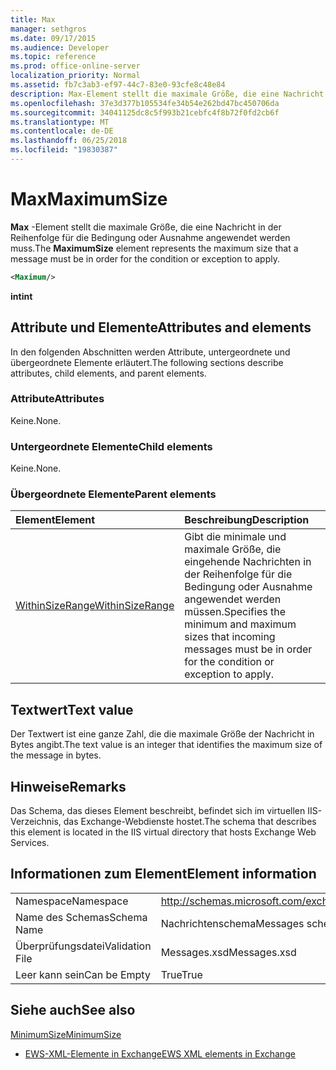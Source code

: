 ```yaml
---
title: Max
manager: sethgros
ms.date: 09/17/2015
ms.audience: Developer
ms.topic: reference
ms.prod: office-online-server
localization_priority: Normal
ms.assetid: fb7c3ab3-ef97-44c7-83e0-93cfe8c48e84
description: Max-Element stellt die maximale Größe, die eine Nachricht in der Reihenfolge für die Bedingung oder Ausnahme angewendet werden muss.
ms.openlocfilehash: 37e3d377b105534fe34b54e262bd47bc450706da
ms.sourcegitcommit: 34041125dc8c5f993b21cebfc4f8b72f0fd2cb6f
ms.translationtype: MT
ms.contentlocale: de-DE
ms.lasthandoff: 06/25/2018
ms.locfileid: "19830387"
---
```

# <a name="maximumsize"></a><span data-ttu-id="f0013-103">Max</span><span class="sxs-lookup"><span data-stu-id="f0013-103">MaximumSize</span></span>

<span data-ttu-id="f0013-104">**Max** -Element stellt die maximale Größe, die eine Nachricht in der Reihenfolge für die Bedingung oder Ausnahme angewendet werden muss.</span><span class="sxs-lookup"><span data-stu-id="f0013-104">The **MaximumSize** element represents the maximum size that a message must be in order for the condition or exception to apply.</span></span> 
  
```XML
<Maximum/>
```

 <span data-ttu-id="f0013-105">**int**</span><span class="sxs-lookup"><span data-stu-id="f0013-105">**int**</span></span>
## <a name="attributes-and-elements"></a><span data-ttu-id="f0013-106">Attribute und Elemente</span><span class="sxs-lookup"><span data-stu-id="f0013-106">Attributes and elements</span></span>

<span data-ttu-id="f0013-107">In den folgenden Abschnitten werden Attribute, untergeordnete und übergeordnete Elemente erläutert.</span><span class="sxs-lookup"><span data-stu-id="f0013-107">The following sections describe attributes, child elements, and parent elements.</span></span>
  
### <a name="attributes"></a><span data-ttu-id="f0013-108">Attribute</span><span class="sxs-lookup"><span data-stu-id="f0013-108">Attributes</span></span>

<span data-ttu-id="f0013-109">Keine.</span><span class="sxs-lookup"><span data-stu-id="f0013-109">None.</span></span>
  
### <a name="child-elements"></a><span data-ttu-id="f0013-110">Untergeordnete Elemente</span><span class="sxs-lookup"><span data-stu-id="f0013-110">Child elements</span></span>

<span data-ttu-id="f0013-111">Keine.</span><span class="sxs-lookup"><span data-stu-id="f0013-111">None.</span></span>
  
### <a name="parent-elements"></a><span data-ttu-id="f0013-112">Übergeordnete Elemente</span><span class="sxs-lookup"><span data-stu-id="f0013-112">Parent elements</span></span>

|<span data-ttu-id="f0013-113">**Element**</span><span class="sxs-lookup"><span data-stu-id="f0013-113">**Element**</span></span>|<span data-ttu-id="f0013-114">**Beschreibung**</span><span class="sxs-lookup"><span data-stu-id="f0013-114">**Description**</span></span>|
|:-----|:-----|
|[<span data-ttu-id="f0013-115">WithinSizeRange</span><span class="sxs-lookup"><span data-stu-id="f0013-115">WithinSizeRange</span></span>](withinsizerange.md) <br/> |<span data-ttu-id="f0013-116">Gibt die minimale und maximale Größe, die eingehende Nachrichten in der Reihenfolge für die Bedingung oder Ausnahme angewendet werden müssen.</span><span class="sxs-lookup"><span data-stu-id="f0013-116">Specifies the minimum and maximum sizes that incoming messages must be in order for the condition or exception to apply.</span></span>  <br/> |
   
## <a name="text-value"></a><span data-ttu-id="f0013-117">Textwert</span><span class="sxs-lookup"><span data-stu-id="f0013-117">Text value</span></span>

<span data-ttu-id="f0013-118">Der Textwert ist eine ganze Zahl, die die maximale Größe der Nachricht in Bytes angibt.</span><span class="sxs-lookup"><span data-stu-id="f0013-118">The text value is an integer that identifies the maximum size of the message in bytes.</span></span>
  
## <a name="remarks"></a><span data-ttu-id="f0013-119">Hinweise</span><span class="sxs-lookup"><span data-stu-id="f0013-119">Remarks</span></span>

<span data-ttu-id="f0013-120">Das Schema, das dieses Element beschreibt, befindet sich im virtuellen IIS-Verzeichnis, das Exchange-Webdienste hostet.</span><span class="sxs-lookup"><span data-stu-id="f0013-120">The schema that describes this element is located in the IIS virtual directory that hosts Exchange Web Services.</span></span>
  
## <a name="element-information"></a><span data-ttu-id="f0013-121">Informationen zum Element</span><span class="sxs-lookup"><span data-stu-id="f0013-121">Element information</span></span>

|||
|:-----|:-----|
|<span data-ttu-id="f0013-122">Namespace</span><span class="sxs-lookup"><span data-stu-id="f0013-122">Namespace</span></span>  <br/> |http://schemas.microsoft.com/exchange/services/2006/messages  <br/> |
|<span data-ttu-id="f0013-123">Name des Schemas</span><span class="sxs-lookup"><span data-stu-id="f0013-123">Schema Name</span></span>  <br/> |<span data-ttu-id="f0013-124">Nachrichtenschema</span><span class="sxs-lookup"><span data-stu-id="f0013-124">Messages schema</span></span>  <br/> |
|<span data-ttu-id="f0013-125">Überprüfungsdatei</span><span class="sxs-lookup"><span data-stu-id="f0013-125">Validation File</span></span>  <br/> |<span data-ttu-id="f0013-126">Messages.xsd</span><span class="sxs-lookup"><span data-stu-id="f0013-126">Messages.xsd</span></span>  <br/> |
|<span data-ttu-id="f0013-127">Leer kann sein</span><span class="sxs-lookup"><span data-stu-id="f0013-127">Can be Empty</span></span>  <br/> |<span data-ttu-id="f0013-128">True</span><span class="sxs-lookup"><span data-stu-id="f0013-128">True</span></span>  <br/> |
   
## <a name="see-also"></a><span data-ttu-id="f0013-129">Siehe auch</span><span class="sxs-lookup"><span data-stu-id="f0013-129">See also</span></span>



[<span data-ttu-id="f0013-130">MinimumSize</span><span class="sxs-lookup"><span data-stu-id="f0013-130">MinimumSize</span></span>](minimumsize.md)


- [<span data-ttu-id="f0013-131">EWS-XML-Elemente in Exchange</span><span class="sxs-lookup"><span data-stu-id="f0013-131">EWS XML elements in Exchange</span></span>](ews-xml-elements-in-exchange.md)

